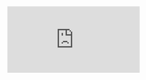 [![Distelli Build Status for Branch:](http://54.152.36.115/cgi-bin/gb2.pl?repo_name=gb1&repo_owner=doct15&repo_branch=master)](https://www.distelli.com)


